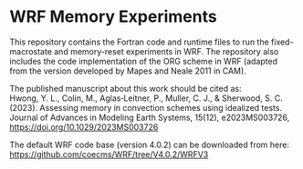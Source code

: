 # WRF Memory Experiments
This repository contains the Fortran code and runtime files to run the fixed-macrostate and memory-reset experiments in WRF. The repository also includes the code implementation of the ORG scheme in WRF (adapted from the version developed by Mapes and Neale 2011 in CAM). 

The published manuscript about this work should be cited as:  
Hwong, Y. L., Colin, M., Aglas‐Leitner, P., Muller, C. J., & Sherwood, S. C. (2023). Assessing memory in convection schemes using idealized tests. Journal of Advances in Modeling Earth Systems, 15(12), e2023MS003726, https://doi.org/10.1029/2023MS003726

The default WRF code base (version 4.0.2) can be downloaded from here: https://github.com/coecms/WRF/tree/V4.0.2/WRFV3
